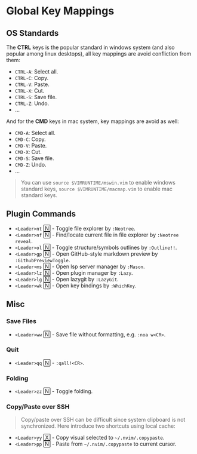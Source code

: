 # Global Key Mappings

## OS Standards

The **CTRL** keys is the popular standard in windows system (and also popular among linux desktops), all key mappings are avoid confliction from them:

- `CTRL-A`: Select all.
- `CTRL-C`: Copy.
- `CTRL-V`: Paste.
- `CTRL-X`: Cut.
- `CTRL-S`: Save file.
- `CTRL-Z`: Undo.
- ...

And for the **CMD** keys in mac system, key mappings are avoid as well:

- `CMD-A`: Select all.
- `CMD-C`: Copy.
- `CMD-V`: Paste.
- `CMD-X`: Cut.
- `CMD-S`: Save file.
- `CMD-Z`: Undo.
- ...

> You can use `source $VIMRUNTIME/mswin.vim` to enable windows standard keys, `source $VIMRUNTIME/macmap.vim` to enable mac standard keys.

## Plugin Commands

- `<Leader>nt` 🄽 - Toggle file explorer by `:Neotree`.
- `<Leader>nf` 🄽 - Find/locate current file in file explorer by `:Neotree reveal`.
- `<Leader>ol` 🄽 - Toggle structure/symbols outlines by `:Outline!!`.
- `<Leader>gp` 🄽 - Open GitHub-style markdown preview by `:GithubPreviewToggle`.
- `<Leader>ms` 🄽 - Open lsp server manager by `:Mason`.
- `<Leader>lz` 🄽 - Open plugin manager by `:Lazy`.
- `<Leader>lg` 🄽 - Open lazygit by `:LazyGit`.
- `<Leader>wk` 🄽 - Open key bindings by `:WhichKey`.

## Misc

### Save Files

- `<Leader>ww` 🄽 - Save file without formatting, e.g. `:noa w<CR>`.

### Quit

- `<Leader>qq` 🄽 - `:qall!<CR>`.

### Folding

- `<Leader>zz` 🄽 - Toggle folding.

### Copy/Paste over SSH

> Copy/paste over SSH can be difficult since system clipboard is not synchronized. Here introduce two shortcuts using local cache:

- `<Leader>yy` 🅇 - Copy visual selected to `~/.nvim/.copypaste`.
- `<Leader>pp` 🄽 - Paste from `~/.nvim/.copypaste` to current cursor.
